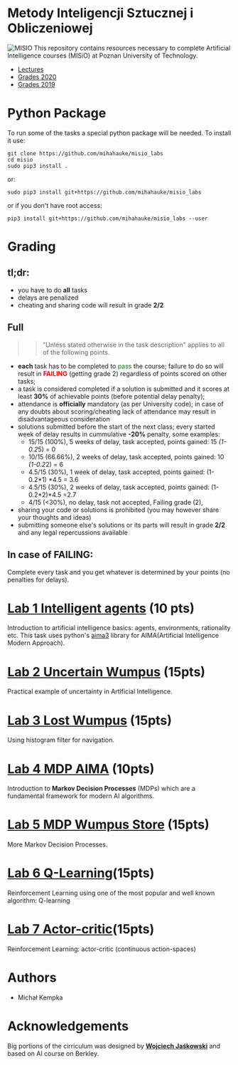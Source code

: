 # Metody Inteligencji Sztucznej i Obliczeniowej
![MISIO](bear.png)
This repository contains resources necessary to complete Artificial Intelligence courses (MISiO) at Poznan University of Technology.

* [Lectures](http://www.cs.put.poznan.pl/bwieloch/?page_id=821)
* [Grades 2020](https://docs.google.com/spreadsheets/d/1gf9hsB2qr4GsQVrZCliCZHcrqlIQ0Bst1mKypeQk57M/edit?usp=sharing)
* [Grades 2019](https://docs.google.com/spreadsheets/d/1Okp2dJ20mIQSQEw2SzQ-COdBgvsHNPtdypPQ5ROZcxA/edit?usp=sharing) 

# Python Package
To run some of the tasks a special python package will be needed. To install it use:

```
git clone https://github.com/mihahauke/misio_labs
cd misio
sudo pip3 install .
```
or:
```
sudo pip3 install git+https://github.com/mihahauke/misio_labs
```
or if you don't have root access:
```
pip3 install git+https://github.com/mihahauke/misio_labs --user 
```

# Grading
## tl;dr:
* you have to do **all** tasks
* delays are penalized
* cheating and sharing code will result in grade **2/2** 

## Full 
>> "Unless stated otherwise in the task description" applies to all of the following points.
* **each** task has to be completed to <span style="color:green">pass</span>
 the course; failure to do so will result in <span style="color:red">**FAILING**</span> (getting grade 2) regardless of points scored on other tasks; 
* a task is considered completed if a solution is submitted and it scores at least **30%** of achievable points (before potential delay penalty);
* attendance is **officially** mandatory (as per University code); in case of any doubts about scoring/cheating lack of attendance may result in disadvantageous consideration
* solutions submitted before the start of the next class; every started week of delay results in cummulative **-20%** penalty, some examples:
    * 15/15 (100%), 5 weeks of delay, task accepted,
    points gained: 15 *(1-0.2*5) = 0
    * 10/15 (66.66%), 2 weeks of delay, task accepted,
    points gained: 10 *(1-0.2*2) = 6
    * 4.5/15 (30%), 1 week of delay, task accepted,
    points gained: (1-0.2*1) *4.5 = 3.6
    * 4.5/15 (30%), 2 weeks of delay, task accepted,
    points gained: (1-0.2*2)*4.5 =2.7
    * 4/15 (<30%), no delay, task not accepted, Failing grade (2),
* sharing your code or solutions is prohibited (you may however share your thoughts and ideas)
* submitting someone else's solutions or its parts will result in grade **2/2** and any legal repercussions available

## In case of FAILING:
Complete every task and you get whatever is determined by your points (no penalties for delays).


# [Lab 1 Intelligent agents](lab1) (10 pts)
Introduction to artificial intelligence basics: agents, environments, rationality etc. 
This task uses python's [aima3](https://github.com/Calysto/aima3) library for AIMA(Artificial Intelligence Modern Approach).

# [Lab 2 Uncertain Wumpus](lab2) (15pts)
Practical example of uncertainty in Artificial Intelligence.

# [Lab 3 Lost Wumpus](lab3) (15pts)
Using histogram filter for navigation.

# [Lab 4 MDP AIMA](lab4) (10pts)
Introduction to **Markov Decision Processes** (MDPs) which are a fundamental framework for modern AI algorithms.

# [Lab 5 MDP Wumpus Store](lab5) (15pts)
More Markov Decision Processes.

# [Lab 6 Q-Learning](lab6)(15pts)
Reinforcement Learning using one of the most popular and well known algorithm: Q-learning

# [Lab 7 Actor-critic](lab7)(15pts)
Reinforcement Learning: actor-critic (continuous action-spaces)

# Authors
* Michał Kempka

# Acknowledgements 
Big portions of the cirriculum was designed by **[Wojciech Jaśkowski](https://scholar.google.pl/citations?user=89a-n3YAAAAJ&hl=en)** and based on AI course on Berkley.
